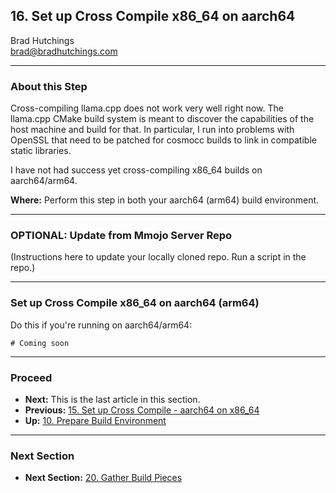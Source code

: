## 16. Set up Cross Compile x86_64 on aarch64

Brad Hutchings<br/>
brad@bradhutchings.com

---
### About this Step
Cross-compiling llama.cpp does not work very well right now. The llama.cpp CMake build system is meant to discover the capabilities of the host machine and build for that. In particular, I run into problems with OpenSSL that need to be patched for cosmocc builds to link in compatible static libraries.

I have not had success yet cross-compiling x86_64 builds on aarch64/arm64.

**Where:** Perform this step in both your aarch64 (arm64) build environment.

---
### OPTIONAL: Update from Mmojo Server Repo
(Instructions here to update your locally cloned repo. Run a script in the repo.)

---
### Set up Cross Compile x86_64 on aarch64 (arm64)
Do this if you're running on aarch64/arm64:
```
# Coming soon
```

---
### Proceed
- **Next:** This is the last article in this section.
- **Previous:** [15. Set up Cross Compile - aarch64 on x86_64](15-Set-up-Cross-Compile-aarch64-on-x86_64.md)
- **Up:** [10. Prepare Build Environment](10-Prepare-Build-Environment.md)

---
### Next Section
- **Next Section:** [20. Gather Build Pieces](20-Gather-Build-Pieces.md)
